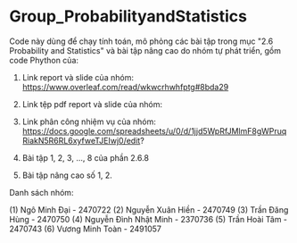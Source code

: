 # Group_ProbabilityandStatistics
Code này dùng để chạy tính toán, mô phỏng các bài tập trong mục "2.6 Probability and Statistics" và bài tập nâng cao do nhóm tự phát triển, gồm code Phython của:

1. Link report và slide của nhóm: https://www.overleaf.com/read/wkwcrhwhfptg#8bda29

2. Link tệp pdf  report và slide của nhóm:
   
3. Link phân công nhiệm vụ của nhóm: https://docs.google.com/spreadsheets/u/0/d/1jjd5WpRfJMlmF8gWPruqRiakN5R6RL6xyfweTJEIwj0/edit?

4. Bài tập 1, 2, 3, ..., 8 của phần 2.6.8

5. Bài tập nâng cao số 1, 2.

Danh sách nhóm: 

(1) Ngô Minh Đại - 2470722
(2) Nguyễn Xuân Hiền - 2470749
(3) Trần Đăng Hùng - 2470750
(4) Nguyễn Đình Nhật Minh - 2370736
(5) Trần Hoài Tâm - 2470743
(6) Vương Minh Toàn - 2491057

